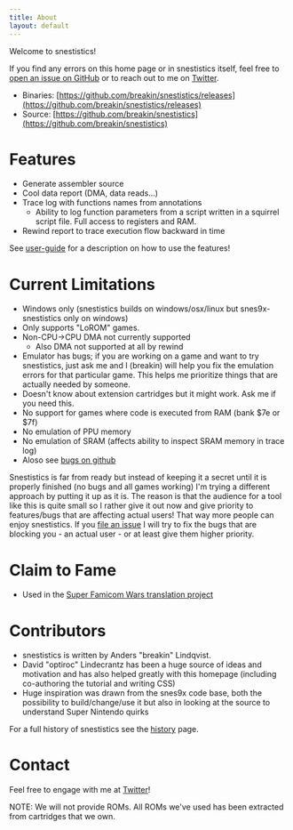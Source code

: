 ```yaml
---
title: About
layout: default
---
```

Welcome to snestistics!

If you find any errors on this home page or in snestistics itself, feel free to [open an issue on GitHub](https://github.com/breakin/snestistics/issues) or to reach out to me on [Twitter](https://twitter.com/anders_breakin).

* Binaries: [https://github.com/breakin/snestistics/releases](https://github.com/breakin/snestistics/releases)
* Source: [https://github.com/breakin/snestistics](https://github.com/breakin/snestistics)

Features
========
* Generate assembler source
* Cool data report (DMA, data reads...)
* Trace log with functions names from annotations
	* Ability to log function parameters from a script written in a squirrel script file. Full access to registers and RAM.
* Rewind report to trace execution flow backward in time

See [user-guide](user-guide) for a description on how to use the features!

Current Limitations
===================
* Windows only (snestistics builds on windows/osx/linux but snes9x-snestistics only on windows)
* Only supports "LoROM" games.
* Non-CPU->CPU DMA not currently supported
	* Also DMA not supported at all by rewind
* Emulator has bugs; if you are working on a game and want to try snestistics, just ask me and I (breakin) will help you fix the emulation errors for that particular game. This helps me prioritize things that are actually needed by someone.
* Doesn't know about extension cartridges but it might work. Ask me if you need this.
* No support for games where code is executed from RAM (bank $7e or $7f)
* No emulation of PPU memory
* No emulation of SRAM (affects ability to inspect SRAM memory in trace log)
* Aloso see [bugs on github](https://github.com/breakin/snestistics/labels/bug)

Snestistics is far from ready but instead of keeping it a secret until it is properly finished (no bugs and all games working) I'm trying a different approach by putting it up as it is. The reason is that the audience for a tool like this is quite small so I rather give it out now and give priority to features/bugs that are affecting actual users! That way more people can enjoy snestistics. If you [file an issue](https://github.com/breakin/snestistics/issues) I will try to fix the bugs that are blocking you - an actual user - or at least give them higher priority.

Claim to Fame
=============
* Used in the [Super Famicom Wars translation project](https://www.romhacking.net/translations/3354/)

Contributors
============
* snestistics is written by Anders "breakin" Lindqvist.
* David "optiroc" Lindecrantz has been a huge source of ideas and motivation and has also helped greatly with this homepage (including co-authoring the tutorial and writing CSS)
* Huge inspiration was drawn from the snes9x code base, both the possibility to build/change/use it but also in looking at the source to understand Super Nintendo quirks

For a full history of snestistics see the [history](history) page.

Contact
=======
Feel free to engage with me at [Twitter](https://twitter.com/anders_breakin)!

NOTE: We will not provide ROMs. All ROMs we've used has been extracted from cartridges that we own.
